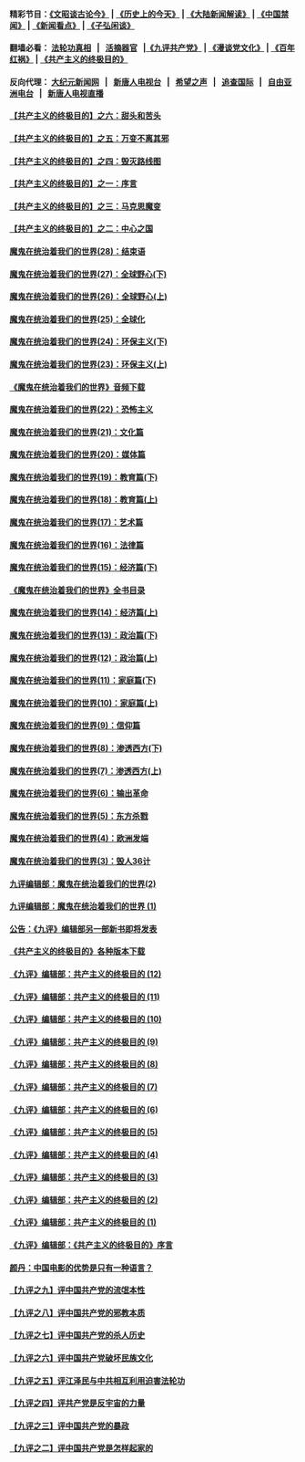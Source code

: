 #### 精彩节目：[《文昭谈古论今》](http://155.138.205.71/wenzhao) | [《历史上的今天》](http://155.138.205.71/today-in-history) | [《大陆新闻解读》](http://155.138.205.71/ntdtv-comedy) | [《中国禁闻》](http://155.138.205.71/ntdtv-news) | [《新闻看点》](http://155.138.205.71/news-insight) | [《子弘闲谈》](http://155.138.205.71/zihongxiantan/) 

 #### 翻墙必看： [法轮功真相](http://155.138.205.71:10000/videos/truth.html) &nbsp;&nbsp;|&nbsp;&nbsp; [活摘器官](http://155.138.205.71:10000/videos/res/Organs/) &nbsp;&nbsp;|[《九评共产党》](http://155.138.205.71:10000/videos/jiuping) | [《漫谈党文化》](http://155.138.205.71:10000/videos/mtdwh) | [《百年红祸》](http://155.138.205.71:10000/videos/bnhh) | [《共产主义的终极目的》](http://155.138.205.71:10000/videos/res/zjmd) 

 #### 反向代理： [大纪元新闻网](http://155.138.205.71:10080/) &nbsp;&nbsp;|&nbsp;&nbsp; [新唐人电视台](http://155.138.205.71:8000/) &nbsp;&nbsp;|&nbsp;&nbsp; [希望之声](http://155.138.205.71:8200/) &nbsp;&nbsp;|&nbsp;&nbsp; [追查国际](http://155.138.205.71:10010/) &nbsp;&nbsp;|&nbsp;&nbsp; [自由亚洲电台](http://155.138.205.71:9800/) &nbsp;&nbsp;|&nbsp;&nbsp; [新唐人电视直播](http://155.138.205.71/) 

#### [【共产主义的终极目的】之六：甜头和苦头](../pages/nsc422/n11096971.md?t=03082136) 

#### [【共产主义的终极目的】之五：万变不离其邪](../pages/nsc422/n11091285.md?t=03082136) 

#### [【共产主义的终极目的】之四：毁灭路线图](../pages/nsc422/n11086284.md?t=03082136) 

#### [【共产主义的终极目的】之一：序言](../pages/nsc422/n11086077.md?t=03082136) 

#### [【共产主义的终极目的】之三：马克思魔变](../pages/nsc422/n11061941.md?t=03082136) 

#### [【共产主义的终极目的】之二：中心之国](../pages/nsc422/n11047728.md?t=03082136) 

#### [魔鬼在统治着我们的世界(28)：结束语](../pages/nsc422/n10936246.md?t=03082136) 

#### [魔鬼在统治着我们的世界(27)：全球野心(下)](../pages/nsc422/n10928319.md?t=03082136) 

#### [魔鬼在统治着我们的世界(26)：全球野心(上)](../pages/nsc422/n10900318.md?t=03082136) 

#### [魔鬼在统治着我们的世界(25)：全球化](../pages/nsc422/n10788205.md?t=03082136) 

#### [魔鬼在统治着我们的世界(24)：环保主义(下)](../pages/nsc422/n10695307.md?t=03082136) 

#### [魔鬼在统治着我们的世界(23)：环保主义(上)](../pages/nsc422/n10688613.md?t=03082136) 

#### [《魔鬼在统治着我们的世界》音频下载](../pages/nsc422/n10635553.md?t=03082136) 

#### [魔鬼在统治着我们的世界(22)：恐怖主义](../pages/nsc422/n10614727.md?t=03082136) 

#### [魔鬼在统治着我们的世界(21)：文化篇](../pages/nsc422/n10597706.md?t=03082136) 

#### [魔鬼在统治着我们的世界(20)：媒体篇](../pages/nsc422/n10586579.md?t=03082136) 

#### [魔鬼在统治着我们的世界(19)：教育篇(下)](../pages/nsc422/n10564808.md?t=03082136) 

#### [魔鬼在统治着我们的世界(18)：教育篇(上)](../pages/nsc422/n10526970.md?t=03082136) 

#### [魔鬼在统治着我们的世界(17)：艺术篇](../pages/nsc422/n10499093.md?t=03082136) 

#### [魔鬼在统治着我们的世界(16)：法律篇](../pages/nsc422/n10485969.md?t=03082136) 

#### [魔鬼在统治着我们的世界(15)：经济篇(下)](../pages/nsc422/n10469975.md?t=03082136) 

#### [《魔鬼在统治着我们的世界》全书目录](../pages/nsc422/n10464261.md?t=03082136) 

#### [魔鬼在统治着我们的世界(14)：经济篇(上)](../pages/nsc422/n10457370.md?t=03082136) 

#### [魔鬼在统治着我们的世界(13)：政治篇(下)](../pages/nsc422/n10448270.md?t=03082136) 

#### [魔鬼在统治着我们的世界(12)：政治篇(上)](../pages/nsc422/n10444576.md?t=03082136) 

#### [魔鬼在统治着我们的世界(11)：家庭篇(下)](../pages/nsc422/n10440961.md?t=03082136) 

#### [魔鬼在统治着我们的世界(10)：家庭篇(上)](../pages/nsc422/n10435448.md?t=03082136) 

#### [魔鬼在统治着我们的世界(9)：信仰篇](../pages/nsc422/n10432159.md?t=03082136) 

#### [魔鬼在统治着我们的世界(8)：渗透西方(下)](../pages/nsc422/n10429603.md?t=03082136) 

#### [魔鬼在统治着我们的世界(7)：渗透西方(上)](../pages/nsc422/n10426013.md?t=03082136) 

#### [魔鬼在统治着我们的世界(6)：输出革命](../pages/nsc422/n10421536.md?t=03082136) 

#### [魔鬼在统治着我们的世界(5)：东方杀戮](../pages/nsc422/n10417707.md?t=03082136) 

#### [魔鬼在统治着我们的世界(4)：欧洲发端](../pages/nsc422/n10414890.md?t=03082136) 

#### [魔鬼在统治着我们的世界(3)：毁人36计](../pages/nsc422/n10411583.md?t=03082136) 

#### [九评编辑部：魔鬼在统治着我们的世界(2)](../pages/nsc422/n10410036.md?t=03082136) 

#### [九评编辑部：魔鬼在统治着我们的世界 (1)](../pages/nsc422/n10406825.md?t=03082136) 

#### [公告：《九评》编辑部另一部新书即将发表](../pages/nsc422/n10405104.md?t=03082136) 

#### [《共产主义的终极目的》各种版本下载](../pages/nsc422/n10022138.md?t=03082136) 

#### [《九评》编辑部：共产主义的终极目的 (12)](../pages/nsc422/n9933272.md?t=03082136) 

#### [《九评》编辑部：共产主义的终极目的 (11)](../pages/nsc422/n9924973.md?t=03082136) 

#### [《九评》编辑部：共产主义的终极目的 (10)](../pages/nsc422/n9920883.md?t=03082136) 

#### [《九评》编辑部：共产主义的终极目的 (9)](../pages/nsc422/n9916363.md?t=03082136) 

#### [《九评》编辑部：共产主义的终极目的 (8)](../pages/nsc422/n9912488.md?t=03082136) 

#### [《九评》编辑部：共产主义的终极目的 (7)](../pages/nsc422/n9901176.md?t=03082136) 

#### [《九评》编辑部：共产主义的终极目的 (6)](../pages/nsc422/n9899359.md?t=03082136) 

#### [《九评》编辑部：共产主义的终极目的 (5)](../pages/nsc422/n9893174.md?t=03082136) 

#### [《九评》编辑部：共产主义的终极目的 (4)](../pages/nsc422/n9891246.md?t=03082136) 

#### [《九评》编辑部：共产主义的终极目的 (3)](../pages/nsc422/n9879879.md?t=03082136) 

#### [《九评》编辑部：共产主义的终极目的 (2)](../pages/nsc422/n9876205.md?t=03082136) 

#### [《九评》编辑部：共产主义的终极目的 (1)](../pages/nsc422/n9865857.md?t=03082136) 

#### [《九评》编辑部：《共产主义的终极目的》序言](../pages/nsc422/n9862666.md?t=03082136) 

#### [颜丹：中国电影的优势是只有一种语言？](../pages/nsc422/n9583062.md?t=03082136) 

#### [【九评之九】评中国共产党的流氓本性](../pages/nsc422/n737542.md?t=03082136) 

#### [【九评之八】评中国共产党的邪教本质](../pages/nsc422/n735942.md?t=03082136) 

#### [【九评之七】评中国共产党的杀人历史](../pages/nsc422/n733806.md?t=03082136) 

#### [【九评之六】评中国共产党破坏民族文化](../pages/nsc422/n731667.md?t=03082136) 

#### [【九评之五】评江泽民与中共相互利用迫害法轮功](../pages/nsc422/n730058.md?t=03082136) 

#### [【九评之四】评共产党是反宇宙的力量](../pages/nsc422/n727814.md?t=03082136) 

#### [【九评之三】评中国共产党的暴政](../pages/nsc422/n725597.md?t=03082136) 

#### [【九评之二】评中国共产党是怎样起家的](../pages/nsc422/n723946.md?t=03082136) 

